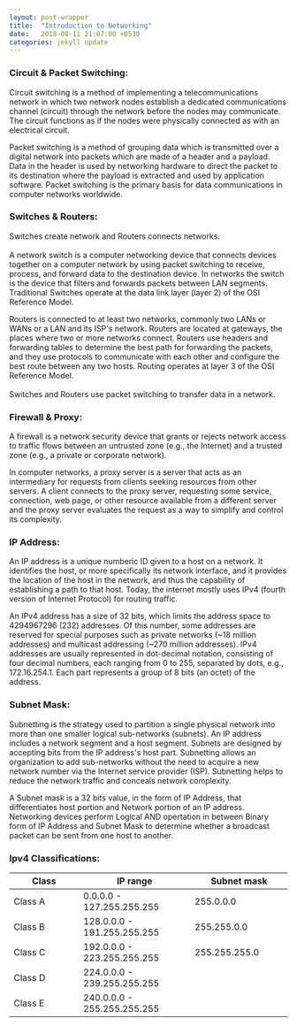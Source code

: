 ```yaml
---
layout: post-wrapper
title:  "Introduction to Networking"
date:   2018-08-11 21:07:00 +0530
categories: jekyll update
---
```

<style type="text/css">
.o {
        font-weight: bold;
}

.comment {
        color: #586e75;
}

.nv {
        color: #268bd2;
}

.data {
    white-space: pre;
}

</style>
<h3>Circuit & Packet Switching:</h3>
<p>
Circuit switching is a method of implementing a telecommunications network in which two network nodes establish a dedicated communications channel (circuit) through the network before the nodes may communicate. The circuit functions as if the nodes were physically connected as with an electrical circuit.</p>
<p>
Packet switching is a method of grouping data which is transmitted over a digital network into packets which are made of a header and a payload. Data in the header is used by networking hardware to direct the packet to its destination where the payload is extracted and used by application software. Packet switching is the primary basis for data communications in computer networks worldwide. 
</p>
<h3>Switches & Routers:</h3>
<p>
Switches create network and Routers connects networks.<br><br>
A network switch is a computer networking device that connects devices together on a computer network by using packet switching to receive, process, and forward data to the destination device.  In networks the switch is the device that filters and forwards packets between LAN segments. Traditional Switches operate at the data link layer (layer 2) of the OSI Reference Model. 
</p>
<p>
Routers is connected to at least two networks, commonly two LANs or WANs or a LAN and its ISP's network. Routers are located at gateways, the places where two or more networks connect. Routers use headers and forwarding tables to determine the best path for forwarding the packets, and they use protocols to communicate with each other and configure the best route between any two hosts. Routing operates at layer 3 of the OSI Reference Model.<br><br>
Switches and Routers use packet switching to transfer data in a network.
</p>
<h3>Firewall & Proxy:</h3>
<p>
A firewall is a network security device that grants or rejects network access to traffic flows between an untrusted zone (e.g., the Internet) and a trusted zone (e.g., a private or corporate network).
</p>
<p>In computer networks, a proxy server is a server that acts as an intermediary for requests from clients seeking resources from other servers. A client connects to the proxy server, requesting some service, connection, web page, or other resource available from a different server and the proxy server evaluates the request as a way to simplify and control its complexity.
</p>
<h3>IP Address:</h3>
<p>
An IP address is a unique numberic ID given to a host on a network. It identifies the host, or more specifically its network interface, and it provides the location of the host in the network, and thus the capability of establishing a path to that host. Today, the internet mostly uses IPv4 (fourth version of Internet Protocol) for routing traffic.
</p>
<p>
An IPv4 address has a size of 32 bits, which limits the address space to 4294967296 (232) addresses. Of this number, some addresses are reserved for special purposes such as private networks (~18 million addresses) and multicast addressing (~270 million addresses).
IPv4 addresses are usually represented in dot-decimal notation, consisting of four decimal numbers, each ranging from 0 to 255, separated by dots, e.g., 172.16.254.1. Each part represents a group of 8 bits (an octet) of the address.
</p>
<h3>Subnet Mask:</h3>
<p>
Subnetting is the strategy used to partition a single physical network into more than one smaller logical sub-networks (subnets). An IP address includes a network segment and a host segment. Subnets are designed by accepting bits from the IP address's host part. Subnetting allows an organization to add sub-networks without the need to acquire a new network number via the Internet service provider (ISP). Subnetting helps to reduce the network traffic and conceals network complexity.
</p>
<p>
A Subnet mask is a 32 bits value, in the form of IP Address, that differentiates host portion and Network portion of an IP address. Networking devices perform Logical AND opertation in between Binary form of IP Address and Subnet Mask to determine whether a broadcast packet can be sent from one host to another.
</p>
<h3>Ipv4 Classifications:</h3>
<table>
<colgroup>
<col width="25%" />
<col width="40%" />
<col width="35%" />
</colgroup>
<thead>
<tr class="header">
<th>Class</th>
<th>IP range</th>
<th>Subnet mask</th>
</tr>
</thead>
<tbody>
<tr>
<td>Class A</td>
<td>0.0.0.0 - 127.255.255.255</td>
<td>255.0.0.0</td>
</tr>
<tr>
<td>Class B</td>
<td>128.0.0.0 - 191.255.255.255</td>
<td>255.255.0.0</td>
</tr>
<tr>
<td>Class C</td>
<td>192.0.0.0 - 223.255.255.255</td>
<td>255.255.255.0</td>
</tr>
<tr>
<td>Class D</td>
<td>224.0.0.0 - 239.255.255.255</td>
<td></td>
</tr>
<tr>
<td>Class E</td>
<td>240.0.0.0 - 255.255.255.255</td>
<td></td>
</tr>
</tbody>
</table>

